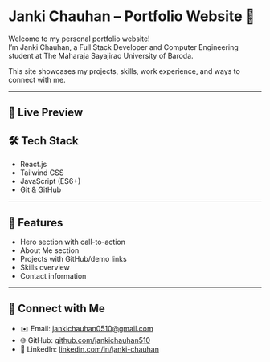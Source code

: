 # Janki Chauhan – Portfolio Website 🚀

Welcome to my personal portfolio website!  
I’m Janki Chauhan, a Full Stack Developer and Computer Engineering student at The Maharaja Sayajirao University of Baroda.

This site showcases my projects, skills, work experience, and ways to connect with me.

---

## 🔗 Live Preview


## 🛠 Tech Stack
- React.js
- Tailwind CSS
- JavaScript (ES6+)
- Git & GitHub

---

## 📁 Features
- Hero section with call-to-action
- About Me section
- Projects with GitHub/demo links
- Skills overview
- Contact information

---

## 🔗 Connect with Me
- ✉️ Email: [jankichauhan0510@gmail.com](mailto:jankichauhan0510@gmail.com)
- 🌐 GitHub: [github.com/jankichauhan510](https://github.com/jankichauhan510)
- 💼 LinkedIn: [linkedin.com/in/janki-chauhan](https://www.linkedin.com/in/janki-chauhan)
